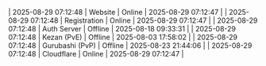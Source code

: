 | 2025-08-29 07:12:48 | Website | Online | 2025-08-29 07:12:47 |
| 2025-08-29 07:12:48 | Registration | Online | 2025-08-29 07:12:47 |
| 2025-08-29 07:12:48 | Auth Server | Offline | 2025-08-18 09:33:31 |
| 2025-08-29 07:12:48 | Kezan (PvE) | Offline | 2025-08-03 17:58:02 |
| 2025-08-29 07:12:48 | Gurubashi (PvP) | Offline | 2025-08-23 21:44:06 |
| 2025-08-29 07:12:48 | Cloudflare | Online | 2025-08-29 07:12:47 |
